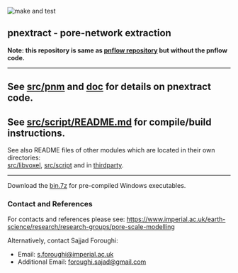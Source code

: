 ![make and test](https://github.com/aliraeini/pnextract/workflows/make%20and%20test/badge.svg)

##  pnextract - pore-network extraction

**Note: this repository is same as [pnflow repository](https://github.com/aliraeini/pnflow) but without the pnflow code.**

 ----------------------------------------------------------------
 
## See [src/pnm](src/pnm) and [doc](doc) for details on pnextract code.

## See [src/script/README.md](src/script/README.md) for compile/build instructions.

See also README files of other modules which are located in their own directories:    
[src/libvoxel](src/libvoxel), [src/script](src/script) and in [thirdparty](thirdparty).


 ----------------------------------------------------------------

Download the [bin.7z](bin.7z) for pre-compiled Windows executables. 

### Contact and References ###

For contacts and references please see: 
https://www.imperial.ac.uk/earth-science/research/research-groups/pore-scale-modelling


Alternatively, contact Sajjad Foroughi:
- Email: s.foroughi@imperial.ac.uk
- Additional Email: foroughi.sajad@gmail.com


